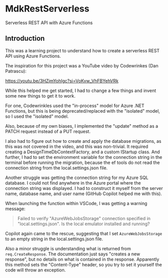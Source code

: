 # MdkRestServerless

Serverless REST API with Azure Functions

## Introduction

This was a learning project to understand how to create a serverless REST API using Azure Functions.

The inspiration for this project was a YouTube video by Codewrinkes (Dan Patrascu):

https://youtu.be/3HZjmYohlgc?si=VoKvw_VhFBYehVRk

While this helped me get started, I had to change a few things and invent some new things to get it to work.

For one, Codewrinkles used the "in-process" model for Azure .NET Functions, but this is being
deprecated/replaced with the "isolated" model, so I used the "isolated" model.

Also, because of my own biases, I implemented the "update" method as a PATCH request instead of a PUT request.

I also had to figure out how to create and apply the database migrations, as this was not covered in the video,
and this was non-trivial. It required creating a DesignTimeDbContextFactory, and a custom IStartup class.
And further, I had to set the environment variable for the connection string in the terminal before running the migration,
because the ef tools do not read the connection string from the local.settings.json file.

Another struggle was getting the connection string for my Azure SQL database. I could not find anywhere in the Azure portal
where the connection string was displayed. I had to construct it myself from the server name, database name, and user name
(GitHub Copilot helped me with this).

When launching the function within VSCode, I was getting a warning message:
> Failed to verify "AzureWebJobsStorage" connection specified in "local.settings.json". Is the local emulator installed and running?

Copilot again came to the rescue, suggesting that I set `AzureWebJobsStorage` to an empty string in the local.settings.json file.

Also a minor struggle is understanding what is returned from `req.CreateResponse`. The documentation just says "creates a new response",
but no details on what is contained in the response. Apparently this method sets the "Content-Type" header, so you try to set
it yourself the code will throw an exception.
